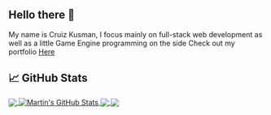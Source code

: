 ## Hello there 👋
My name is Cruiz Kusman, I focus mainly on full-stack web development as well as a little Game Engine programming on the side
Check out my portfolio [Here](https://cruizk.com)

## &#x1f4c8; GitHub Stats

<a href="https://github.com/CruizK/CruizK">
  <img align="center" src="https://github-readme-stats.vercel.app/api/top-langs/?username=CruizK&hide=shaderlab,html&title_color=ffffff&text_color=c9cacc&icon_color=2bbc8a&bg_color=1d1f21" />
</a>
<a href="https://github.com/CruizK/Cruiz">
  <img align="center" src="https://github-readme-stats.vercel.app/api?username=CruizK&show_icons=true&line_height=27&count_private=true&title_color=ffffff&text_color=c9cacc&icon_color=2bbc8a&bg_color=1d1f21" alt="Martin's GitHub Stats" />
</a>

<a href="https://github.com/CruizK/portfolio">
  <img align="center" src="https://github-readme-stats.vercel.app/api/pin/?username=CruizK&repo=portfolio&title_color=ffffff&text_color=c9cacc&icon_color=2bbc8a&bg_color=1d1f21" />
</a>
<a href="https://github.com/CruizK/ShEngine">
  <img align="center" src="https://github-readme-stats.vercel.app/api/pin/?username=CruizK&repo=ShEngine&title_color=ffffff&text_color=c9cacc&icon_color=2bbc8a&bg_color=1d1f21" />
</a>    
<!--
**CruizK/CruizK** is a ✨ _special_ ✨ repository because its `README.md` (this file) appears on your GitHub profile.

Here are some ideas to get you started:

- 🔭 I’m currently working on ...
- 🌱 I’m currently learning ...
- 👯 I’m looking to collaborate on ...
- 🤔 I’m looking for help with ...
- 💬 Ask me about ...
- 📫 How to reach me: ...
- 😄 Pronouns: ...
- ⚡ Fun fact: ...
-->
